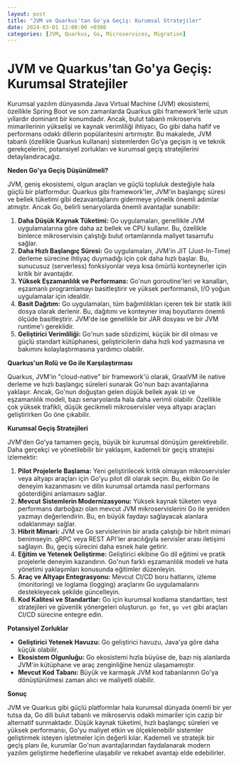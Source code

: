 ```yaml
---
layout: post
title: "JVM ve Quarkus'tan Go'ya Geçiş: Kurumsal Stratejiler"
date: 2024-03-01 12:00:00 +0300
categories: [JVM, Quarkus, Go, Microservices, Migration]
---
```


# JVM ve Quarkus'tan Go'ya Geçiş: Kurumsal Stratejiler

Kurumsal yazılım dünyasında Java Virtual Machine (JVM) ekosistemi, özellikle Spring Boot ve son zamanlarda Quarkus gibi framework'lerle uzun yıllardır dominant bir konumdadır. Ancak, bulut tabanlı mikroservis mimarilerinin yükselişi ve kaynak verimliliği ihtiyacı, Go gibi daha hafif ve performans odaklı dillerin popülaritesini artırmıştır. Bu makalede, JVM tabanlı (özellikle Quarkus kullanan) sistemlerden Go'ya geçişin iş ve teknik gerekçelerini, potansiyel zorlukları ve kurumsal geçiş stratejilerini detaylandıracağız.

**Neden Go'ya Geçiş Düşünülmeli?**

JVM, geniş ekosistemi, olgun araçları ve güçlü topluluk desteğiyle hala güçlü bir platformdur. Quarkus gibi framework'ler, JVM'in başlangıç süresi ve bellek tüketimi gibi dezavantajlarını gidermeye yönelik önemli adımlar atmıştır. Ancak Go, belirli senaryolarda önemli avantajlar sunabilir:

1.  **Daha Düşük Kaynak Tüketimi:** Go uygulamaları, genellikle JVM uygulamalarına göre daha az bellek ve CPU kullanır. Bu, özellikle binlerce mikroservisin çalıştığı bulut ortamlarında maliyet tasarrufu sağlar.
2.  **Daha Hızlı Başlangıç Süresi:** Go uygulamaları, JVM'in JIT (Just-In-Time) derleme sürecine ihtiyaç duymadığı için çok daha hızlı başlar. Bu, sunucusuz (serverless) fonksiyonlar veya kısa ömürlü konteynerler için kritik bir avantajdır.
3.  **Yüksek Eşzamanlılık ve Performans:** Go'nun goroutine'leri ve kanalları, eşzamanlı programlamayı basitleştirir ve yüksek performanslı, I/O yoğun uygulamalar için idealdir.
4.  **Basit Dağıtım:** Go uygulamaları, tüm bağımlılıkları içeren tek bir statik ikili dosya olarak derlenir. Bu, dağıtımı ve konteyner imaj boyutlarını önemli ölçüde basitleştirir. JVM'de ise genellikle bir JAR dosyası ve bir JVM runtime'ı gereklidir.
5.  **Geliştirici Verimliliği:** Go'nun sade sözdizimi, küçük bir dil olması ve güçlü standart kütüphanesi, geliştiricilerin daha hızlı kod yazmasına ve bakımını kolaylaştırmasına yardımcı olabilir.

**Quarkus'un Rolü ve Go ile Karşılaştırması**

Quarkus, JVM'in "cloud-native" bir framework'ü olarak, GraalVM ile native derleme ve hızlı başlangıç süreleri sunarak Go'nun bazı avantajlarına yaklaşır. Ancak, Go'nun doğuştan gelen düşük bellek ayak izi ve eşzamanlılık modeli, bazı senaryolarda hala daha verimli olabilir. Özellikle çok yüksek trafikli, düşük gecikmeli mikroservisler veya altyapı araçları geliştirirken Go öne çıkabilir.

**Kurumsal Geçiş Stratejileri**

JVM'den Go'ya tamamen geçiş, büyük bir kurumsal dönüşüm gerektirebilir. Daha gerçekçi ve yönetilebilir bir yaklaşım, kademeli bir geçiş stratejisi izlemektir:

1.  **Pilot Projelerle Başlama:** Yeni geliştirilecek kritik olmayan mikroservisler veya altyapı araçları için Go'yu pilot dil olarak seçin. Bu, ekibin Go ile deneyim kazanmasını ve dilin kurumsal ortamda nasıl performans gösterdiğini anlamasını sağlar.
2.  **Mevcut Sistemlerin Modernizasyonu:** Yüksek kaynak tüketen veya performans darboğazı olan mevcut JVM mikroservislerini Go ile yeniden yazmayı değerlendirin. Bu, en büyük faydayı sağlayacak alanlara odaklanmayı sağlar.
3.  **Hibrit Mimari:** JVM ve Go servislerinin bir arada çalıştığı bir hibrit mimari benimseyin. gRPC veya REST API'ler aracılığıyla servisler arası iletişimi sağlayın. Bu, geçiş sürecini daha esnek hale getirir.
4.  **Eğitim ve Yetenek Geliştirme:** Geliştirici ekibine Go dil eğitimi ve pratik projelerle deneyim kazandırın. Go'nun farklı eşzamanlılık modeli ve hata yönetimi yaklaşımları konusunda eğitimler düzenleyin.
5.  **Araç ve Altyapı Entegrasyonu:** Mevcut CI/CD boru hatlarını, izleme (monitoring) ve loglama (logging) araçlarını Go uygulamalarını destekleyecek şekilde güncelleyin.
6.  **Kod Kalitesi ve Standartlar:** Go için kurumsal kodlama standartları, test stratejileri ve güvenlik yönergeleri oluşturun. `go fmt`, `go vet` gibi araçları CI/CD sürecine entegre edin.

**Potansiyel Zorluklar**

*   **Geliştirici Yetenek Havuzu:** Go geliştirici havuzu, Java'ya göre daha küçük olabilir.
*   **Ekosistem Olgunluğu:** Go ekosistemi hızla büyüse de, bazı niş alanlarda JVM'in kütüphane ve araç zenginliğine henüz ulaşamamıştır.
*   **Mevcut Kod Tabanı:** Büyük ve karmaşık JVM kod tabanlarının Go'ya dönüştürülmesi zaman alıcı ve maliyetli olabilir.

**Sonuç**

JVM ve Quarkus gibi güçlü platformlar hala kurumsal dünyada önemli bir yer tutsa da, Go dili bulut tabanlı ve mikroservis odaklı mimariler için cazip bir alternatif sunmaktadır. Düşük kaynak tüketimi, hızlı başlangıç süreleri ve yüksek performansı, Go'yu maliyet etkin ve ölçeklenebilir sistemler geliştirmek isteyen işletmeler için değerli kılar. Kademeli ve stratejik bir geçiş planı ile, kurumlar Go'nun avantajlarından faydalanarak modern yazılım geliştirme hedeflerine ulaşabilir ve rekabet avantajı elde edebilirler.